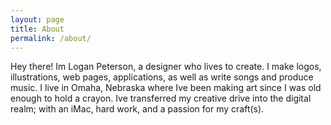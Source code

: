 ```yaml
---
layout: page
title: About
permalink: /about/
---
```


Hey there! Im Logan Peterson, a designer who lives to create. I make logos, illustrations, web pages, applications, as well as write songs and produce music.  I live in Omaha, Nebraska where Ive been making art since I was old enough to hold a crayon.  Ive transferred my creative drive into the digital realm; with an iMac, hard work, and a passion for my craft(s).
